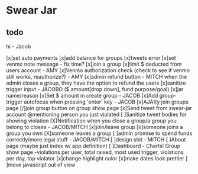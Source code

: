 # Swear Jar

## todo

hi - Jacob

[x]set auto payments
[x]add balance for groups
[x]tweets error
[x]set venmo note message - fix time?
[x]join a group
[x]limit $ deducted from users account - AMY
[x]Venmo authorization check (check to see if venmo still works, reauthorize?) - AMY
[x]admin refund button - MITCH when the admin closes a group, they have the option to refund the users
[x]sanitize trigger input - JACOBO ($ amount[drop down], fund purpose/goal)
  [x]jar name/reason
[x]Set $ amount in create group - JACOB
[x]Add group-trigger autofocus when pressing 'enter' key - JACOB
[x]AJAXy join groups page
  [/]join group button on group show page
[x]Send tweet from swear-jar account @mentioning person you just violated
[ ]Sanitize tweet bodies for showing violation
[X]Notification when you close a group/a group you belong to closes - JACOB/MITCH
    [x]join/leave group
    [x]someone joins a group you own
    [X]someone leaves a group
[ ]admin promise to spend funds correctly/more legal stuff - JACOB/MITCH
[ ]design shit - MITCH
[ ]About page (maybe just index w/ app definition)
[ ]Dashboard - Charts! Group show page
 -violations per user, total raised, most used trigger, violations per day, top violator
  [x]change highlight color
  [x]make dates look prettier
  [ ]move javascript out of view


